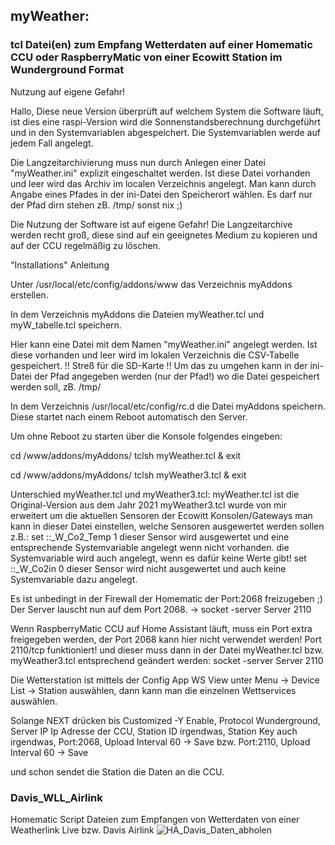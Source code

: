 ## myWeather:

### tcl Datei(en) zum Empfang Wetterdaten auf einer Homematic CCU oder RaspberryMatic von einer Ecowitt Station im Wunderground Format

Nutzung auf eigene Gefahr!

Hallo,
 Diese neue Version überprüft auf welchem System die Software läuft, ist dies eine raspi-Version wird die 
 Sonnenstandsberechnung durchgeführt und in den Systemvariablen abgespeichert. 
 Die Systemvariablen werde auf jedem Fall angelegt.

 Die Langzeitarchivierung muss nun durch Anlegen einer Datei "myWeather.ini" explizit eingeschaltet werden.
 Ist diese Datei vorhanden und leer wird das Archiv im localen Verzeichnis angelegt. 
 Man kann durch Angabe eines Pfades in der ini-Datei den Speicherort wählen. 
 Es darf nur der Pfad dirn stehen zB. /tmp/ sonst nix ;)

Die Nutzung der Software ist auf eigene Gefahr! 
Die Langzeitarchive werden recht groß, diese sind auf ein geeignetes Medium zu kopieren und auf
der CCU regelmäßig zu löschen.

"Installations" Anleitung

Unter /usr/local/etc/config/addons/www das Verzeichnis myAddons erstellen.

In dem Verzeichnis myAddons die Dateien myWeather.tcl und myW_tabelle.tcl speichern.

Hier kann eine Datei mit dem Namen "myWeather.ini" angelegt werden. 
Ist diese vorhanden und leer wird im lokalen Verzeichnis die CSV-Tabelle gespeichert.
!! Streß für die SD-Karte !!
Um das zu umgehen kann in der ini-Datei der Pfad angegeben werden (nur der Pfad!) wo die Datei gespeichert werden soll, zB. /tmp/


In dem Verzeichnis /usr/local/etc/config/rc.d die Datei myAddons speichern. 
Diese startet nach einem Reboot automatisch den Server.


Um ohne Reboot zu starten über die Konsole folgendes eingeben:

cd /www/addons/myAddons/
tclsh myWeather.tcl &
exit

cd /www/addons/myAddons/
tclsh myWeather3.tcl &
exit

Unterschied myWeather.tcl und myWeather3.tcl:
myWeather.tcl ist die Original-Version aus dem Jahr 2021
myWeather3.tcl wurde von mir erweitert um die aktuellen Sensoren der Ecowitt Konsolen/Gateways
man kann in dieser Datei einstellen, welche Sensoren ausgewertet werden sollen
z.B.:
set ::_W_Co2_Temp 1	dieser Sensor wird ausgewertet und eine entsprechende Systemvariable angelegt wenn nicht vorhanden.
		die Systemvariable wird auch angelegt, wenn es dafür keine Werte gibt!
set ::_W_Co2in 0	dieser Sensor wird nicht ausgewertet und auch keine Systemvariable dazu angelegt.

Es ist unbedingt in der Firewall der Homematic der Port:2068 freizugeben ;)
Der Server lauscht nun auf dem Port 2068.
-> socket -server Server 2110

Wenn RaspberryMatic CCU auf Home Assistant läuft, muss ein Port extra freigegeben werden,
der Port 2068 kann hier nicht verwendet werden!
Port 2110/tcp funktioniert!
und dieser muss dann in der Datei myWeather.tcl bzw. myWeather3.tcl entsprechend geändert werden:
socket -server Server 2110

Die Wetterstation ist mittels der Config App WS View unter
Menu -> Device List -> Station auswählen,
dann kann man die einzelnen Wettservices auswählen.

Solange NEXT drücken bis Customized -Y Enable,
Protocol Wunderground, Server IP Ip Adresse der CCU,
Station ID irgendwas, Station Key auch irgendwas,
Port:2068, Upload Interval 60 -> Save
bzw.
Port:2110, Upload Interval 60 -> Save

und schon sendet die Station die Daten an die CCU.





### Davis_WLL_Airlink

Homematic Script Dateien zum Empfangen von Wetterdaten von einer Weatherlink Live
bzw. Davis Airlink
![HA_Davis_Daten_abholen](https://github.com/user-attachments/assets/a15b9346-7046-4532-927d-abd00cf59631)
